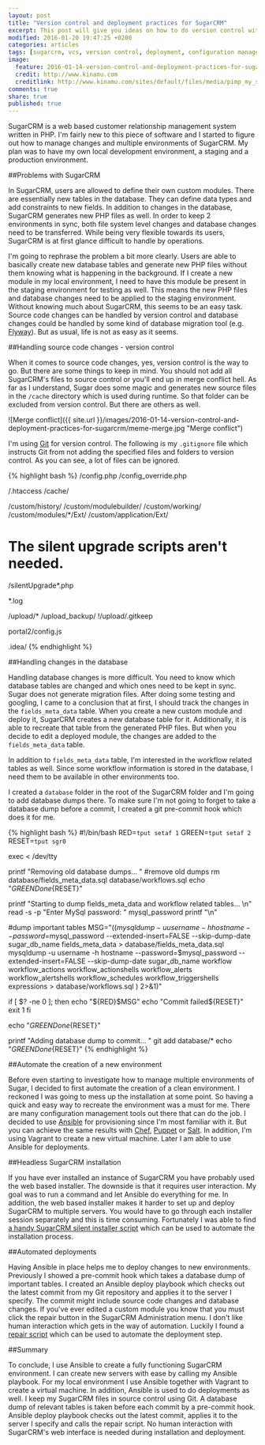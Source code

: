 ```yaml
---
layout: post
title: "Version control and deployment practices for SugarCRM"
excerpt: This post will give you ideas on how to do version control with SugarCRM and how to manage multiple environments and deployments.
modified: 2016-01-20 19:47:25 +0200
categories: articles
tags: [sugarcrm, vcs, version control, deployment, configuration management, ansible, php, vagrant]
image:
  feature: 2016-01-14-version-control-and-deployment-practices-for-sugarcrm/cover.jpg
  credit: http://www.kinamu.com
  creditlink: http://www.kinamu.com/sites/default/files/media/pimp_my_sugar_crm_300dpi.png
comments: true
share: true
published: true
---
```

SugarCRM is a web based customer relationship management system written in PHP. I'm fairly new to this piece of software and I started to figure out how to manage changes and multiple environments of SugarCRM. My plan was to have my own local development environment, a staging and a production environment.

##Problems with SugarCRM

In SugarCRM, users are allowed to define their own custom modules. There are essentially new tables in the database. They can define data types and add constraints to new fields. In addition to changes in the database, SugarCRM generates new PHP files as well. In order to keep 2 environments in sync, both file system level changes and database changes need to be transferred. While being very flexible towards its users, SugarCRM is at first glance difficult to handle by operations.

I'm going to rephrase the problem a bit more clearly. Users are able to basically create new database tables and generate new PHP files without them knowing what is happening in the background. If I create a new module in my local environment, I need to have this module be present in the staging environment for testing as well. This means the new PHP files and database changes need to be applied to the staging environment. Without knowing much about SugarCRM, this seems to be an easy task. Source code changes can be handled by version control and database changes could be handled by some kind of database migration tool (e.g. [Flyway](http://flywaydb.org/ "Flyway homepage")). But as usual, life is not as easy as it seems.

##Handling source code changes - version control

When it comes to source code changes, yes, version control is the way to go. But there are some things to keep in mind. You should not add all SugarCRM's files to source control or you'll end up in merge conflict hell. As far as I understand, Sugar does some magic and generates new source files in the `/cache` directory which is used during runtime. So that folder can be excluded from version control. But there are others as well.

![Merge conflict]({{ site.url }}/images/2016-01-14-version-control-and-deployment-practices-for-sugarcrm/meme-merge.jpg "Merge conflict")

I'm using [Git](https://git-scm.com/ "Git source code management homepage") for version control. The following is my `.gitignore` file which instructs Git from not adding the specified files and folders to version control. As you can see, a lot of files can be ignored.

{% highlight bash %}
/config.php
/config_override.php

/.htaccess
/cache/

/custom/history/
/custom/modulebuilder/
/custom/working/
/custom/modules/*/Ext/
/custom/application/Ext/

# The silent upgrade scripts aren't needed.
/silentUpgrade*.php

*.log

/upload/*
/upload_backup/
!/upload/.gitkeep

portal2/config.js

.idea/
{% endhighlight %}

##Handling changes in the database

Handling database changes is more difficult. You need to know which database tables are changed and which ones need to be kept in sync. Sugar does not generate migration files. After doing some testing and googling, I came to a conclusion that at first, I should track the changes in the `fields_meta_data` table. When you create a new custom module and deploy it, SugarCRM creates a new database table for it. Additionally, it is able to recreate that table from the generated PHP files. But when you decide to edit a deployed module, the changes are added to the `fields_meta_data` table.

In addition to `fields_meta_data` table, I'm interested in the workflow related tables as well. Since some workflow information is stored in the database, I need them to be available in other environments too.

I created a `database` folder in the root of the SugarCRM folder and I'm going to add database dumps there. To make sure I'm not going to forget to take a database dump before a commit, I created a git pre-commit hook which does it for me.

{% highlight bash %}
#!/bin/bash
RED=`tput setaf 1`
GREEN=`tput setaf 2`
RESET=`tput sgr0`

exec < /dev/tty

printf "Removing old database dumps... "
#remove old dumps
rm database/fields_meta_data.sql database/workflows.sql
echo "${GREEN}Done${RESET}"

printf "Starting to dump fields_meta_data and workflow related tables... \n"
read -s -p "Enter MySql password: " mysql_password
printf "\n"

#dump important tables
MSG="$((
  mysqldump -u username -h hostname --password=$mysql_password --extended-insert=FALSE --skip-dump-date sugar_db_name fields_meta_data  > database/fields_meta_data.sql
  mysqldump -u username -h hostname --password=$mysql_password --extended-insert=FALSE --skip-dump-date sugar_db_name workflow workflow_actions workflow_actionshells workflow_alerts workflow_alertshells workflow_schedules workflow_triggershells expressions > database/workflows.sql
) 2>&1)"

if [ $? -ne 0 ]; then
  echo "${RED}$MSG"
  echo "Commit failed${RESET}"
  exit 1
fi

echo "${GREEN}Done${RESET}"

printf "Adding database dump to commit... "
git add database/*
echo "${GREEN}Done${RESET}"
{% endhighlight %}

##Automate the creation of a new environment

Before even starting to investigate how to manage multiple environments of Sugar, I decided to first automate the creation of a clean environment. I reckoned I was going to mess up the installation at some point. So having a quick and easy way to recreate the environment was a must for me. There are many configuration management tools out there that can do the job. I decided to use [Ansible](https://github.com/ansible/ansible "Ansible github page") for provisioning since I'm most familiar with it. But you can achieve the same results with [Chef](https://www.chef.io/chef/ "Chef's homepage"), [Puppet](https://puppetlabs.com/ "Puppet's homepage") or [Salt](https://github.com/saltstack/salt "Salt's github page"). In addition, I'm using Vagrant to create a new virtual machine. Later I am able to use Ansible for deployments.

##Headless SugarCRM installation

If you have ever installed an instance of SugarCRM you have probably used the web based installer. The downside is that it requires user interaction. My goal was to run a command and let Ansible do everything for me. In addition, the web based installer makes it harder to set up and deploy SugarCRM to multiple servers. You would have to go through each installer session separately and this is time consuming. Fortunately I was able to find [a handy SugarCRM silent installer script](https://gist.github.com/sadekbaroudi/f0f3c759df00ce1094f9 "Github gist of a silent installer script") which can be used to automate the installation process.

##Automated deployments

Having Ansible in place helps me to deploy changes to new environments. Previously I showed a pre-commit hook which takes a database dump of important tables. I created an Ansible deploy playbook which checks out the latest commit from my Git repository and applies it to the server I specify. The commit might include source code changes and database changes. If you've ever edited a custom module you know that you must click the repair button in the SugarCRM Administration menu. I don't like human interaction which gets in the way of automation. Luckily I found a [repair script](https://gist.github.com/chicks/6084088#file-repair-php "Github gist of a repair script") which can be used to automate the deployment step.

##Summary

To conclude, I use Ansible to create a fully functioning SugarCRM environment. I can create new servers with ease by calling my Ansible playbook. For my local environment I use Ansible together with Vagrant to create a virtual machine. In addition, Ansible is used to do deployments as well. I keep my SugarCRM files in source control using Git. A database dump of relevant tables is taken before each commit by a pre-commit hook. Ansible deploy playbook checks out the latest commit, applies it to the server I specify and calls the repair script. No human interaction with SugarCRM's web interface is needed during installation and deployment.
